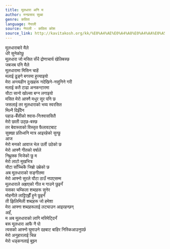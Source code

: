 ```yaml
---
title: मूलधारा अनि म
author: मनप्रसाद सुब्बा
genre: कविता
language: नेपाली
source: नेपाली - कविता कोश
source_link: http://kavitakosh.org/kk/%E0%A4%AE%E0%A4%A8%E0%A4%AA%E0%A5%8D%E0%A4%B0%E0%A4%B8%E0%A4%BE%E0%A4%A6_%E0%A4%B8%E0%A5%81%E0%A4%AC%E0%A5%8D%E0%A4%AC%E0%A4%BE
---
```


मूलधाराबारे मैले  
धेरै सुनेकोछु  
मूलधारा जो मसित सँधै द्रोणाचार्य खेलिबस्छ  
जबजब पनि मैले  
मूलधारामा मिसिन चाहें  
मलाई ढुङ्गे बगरमा हुत्त्याइयो  
मेरा अन्त्यहीन दुःखहरू नदेखिने-नसुनिने गरी  
मलाई कतै टाढा अनकन्टारमा  
यौटा सानो खोल्सा बग्न लगाइयो  
मसित मेरो आफ्नै मधुर सुर पनि छ  
जसलाई तर मूलधाराको भव्य स्वरसित  
मिल्नै दिइँदैन  
पहाड-बेँसीको श्वास-निःश्वाससितै  
मेरो छाती उठ्छ-बस्छ  
तर बेवास्ताको विस्तृत फैलावटबाट  
सुक्खा प्रतिध्वनि मात्र आइरहेको सुन्छु  
आज  
मेरो मनको आवाज भेल उर्ली उठेको छ  
मेरो आफ्नै गीतको वर्षाले  
निथ्रुक्क भिजेको छु म  
मेरो लाटो मुखभित्र  
यौटा साँच्चिकै जिब्रो उम्रेको छ  
अब मूलधाराको सङ्गीतमा  
मेरो आफ्नो सुरले यौटा ठाउँ नपाएसम्म  
मूलधाराले अह्राएको गीत म गाउने छुइनँ  
यसका चम्किला शब्दहरू सुनेर  
मोहनीले लाट्टिएझैँ हुने छुइनँ  
ती झिलिमिली शब्दहरू जो हमेशा  
मेरा आफ्ना शब्दहरूलाई लट्याउन आइरहन्छन्  
अहँ,  
म अब मूलधाराको लागि मरिमेट्दिनँ  
बरू मूलधारा आफै नै पो  
त्यसको आफ्नो घुमाउने दहबाट बाहिर निस्किआउनुपर्छ  
मेरो अनुहारलाई चिन्न  
मेरो धड्कनलाई बुझ्न
